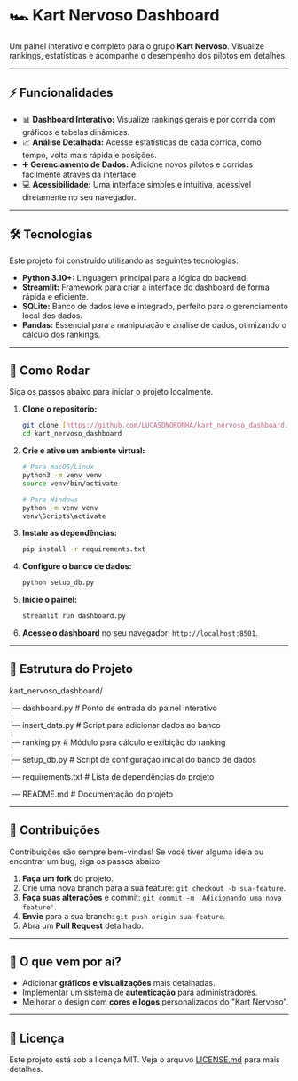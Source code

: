 # 🏎️ Kart Nervoso Dashboard

Um painel interativo e completo para o grupo **Kart Nervoso**. Visualize rankings, estatísticas e acompanhe o desempenho dos pilotos em detalhes.

---
## ⚡ Funcionalidades

* 📊 **Dashboard Interativo:** Visualize rankings gerais e por corrida com gráficos e tabelas dinâmicas.
* 📈 **Análise Detalhada:** Acesse estatísticas de cada corrida, como tempo, volta mais rápida e posições.
* ➕ **Gerenciamento de Dados:** Adicione novos pilotos e corridas facilmente através da interface.
* 💻 **Acessibilidade:** Uma interface simples e intuitiva, acessível diretamente no seu navegador.

---
## 🛠️ Tecnologias

Este projeto foi construído utilizando as seguintes tecnologias:

* **Python 3.10+:** Linguagem principal para a lógica do backend.
* **Streamlit:** Framework para criar a interface do dashboard de forma rápida e eficiente.
* **SQLite:** Banco de dados leve e integrado, perfeito para o gerenciamento local dos dados.
* **Pandas:** Essencial para a manipulação e análise de dados, otimizando o cálculo dos rankings.

---
## 🚀 Como Rodar

Siga os passos abaixo para iniciar o projeto localmente.

1.  **Clone o repositório:**
    ```bash
    git clone [https://github.com/LUCASDNORONHA/kart_nervoso_dashboard.git](https://github.com/LUCASDNORONHA/kart_nervoso_dashboard.git)
    cd kart_nervoso_dashboard
    ```

2.  **Crie e ative um ambiente virtual:**
    ```bash
    # Para macOS/Linux
    python3 -m venv venv
    source venv/bin/activate

    # Para Windows
    python -m venv venv
    venv\Scripts\activate
    ```

3.  **Instale as dependências:**
    ```bash
    pip install -r requirements.txt
    ```

4.  **Configure o banco de dados:**
    ```bash
    python setup_db.py
    ```

5.  **Inicie o painel:**
    ```bash
    streamlit run dashboard.py
    ```

6.  **Acesse o dashboard** no seu navegador: `http://localhost:8501`.

---
## 📂 Estrutura do Projeto

kart_nervoso_dashboard/

├─ dashboard.py       # Ponto de entrada do painel interativo

├─ insert_data.py     # Script para adicionar dados ao banco

├─ ranking.py         # Módulo para cálculo e exibição do ranking

├─ setup_db.py        # Script de configuração inicial do banco de dados

├─ requirements.txt   # Lista de dependências do projeto

└─ README.md          # Documentação do projeto


---
## 🙌 Contribuições

Contribuições são sempre bem-vindas! Se você tiver alguma ideia ou encontrar um bug, siga os passos abaixo:

1.  **Faça um fork** do projeto.
2.  Crie uma nova branch para a sua feature: `git checkout -b sua-feature`.
3.  **Faça suas alterações** e commit: `git commit -m 'Adicionando uma nova feature'`.
4.  **Envie** para a sua branch: `git push origin sua-feature`.
5.  Abra um **Pull Request** detalhado.

---
## 📸 O que vem por aí?

* Adicionar **gráficos e visualizações** mais detalhadas.
* Implementar um sistema de **autenticação** para administradores.
* Melhorar o design com **cores e logos** personalizados do "Kart Nervoso".

---
## 📄 Licença

Este projeto está sob a licença MIT. Veja o arquivo [LICENSE.md](LICENSE.md) para mais detalhes.
